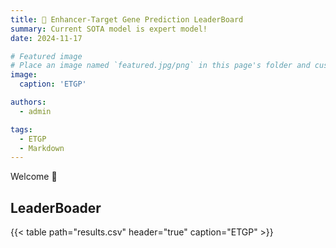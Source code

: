 ```yaml
---
title: 🎉 Enhancer-Target Gene Prediction LeaderBoard
summary: Current SOTA model is expert model!
date: 2024-11-17

# Featured image
# Place an image named `featured.jpg/png` in this page's folder and customize its options here.
image:
  caption: 'ETGP'

authors:
  - admin

tags:
  - ETGP
  - Markdown
---
```


Welcome 👋

## LeaderBoader

{{< table path="results.csv" header="true" caption="ETGP" >}}